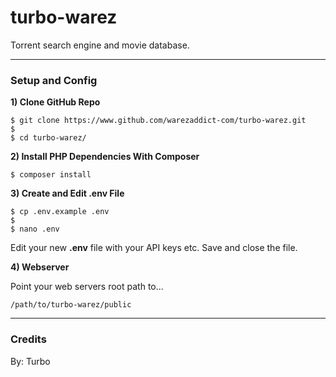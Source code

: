 # turbo-warez

Torrent search engine and movie database.

-----

### Setup and Config

**1) Clone GitHub Repo**

```
$ git clone https://www.github.com/warezaddict-com/turbo-warez.git
$
$ cd turbo-warez/
```

**2) Install PHP Dependencies With Composer**

```
$ composer install
```

**3) Create and Edit .env File**

```
$ cp .env.example .env
$
$ nano .env
```

Edit your new **.env** file with your API keys etc. Save and close the file.

**4) Webserver**

Point your web servers root path to...

```
/path/to/turbo-warez/public
```

----

### Credits

By: Turbo

